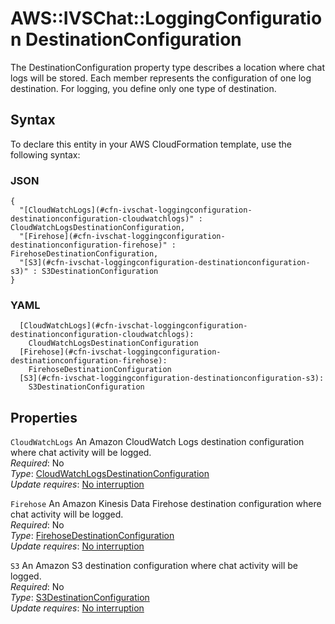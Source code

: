# AWS::IVSChat::LoggingConfiguration DestinationConfiguration<a name="aws-properties-ivschat-loggingconfiguration-destinationconfiguration"></a>

The DestinationConfiguration property type describes a location where chat logs will be stored\. Each member represents the configuration of one log destination\. For logging, you define only one type of destination\.

## Syntax<a name="aws-properties-ivschat-loggingconfiguration-destinationconfiguration-syntax"></a>

To declare this entity in your AWS CloudFormation template, use the following syntax:

### JSON<a name="aws-properties-ivschat-loggingconfiguration-destinationconfiguration-syntax.json"></a>

```
{
  "[CloudWatchLogs](#cfn-ivschat-loggingconfiguration-destinationconfiguration-cloudwatchlogs)" : CloudWatchLogsDestinationConfiguration,
  "[Firehose](#cfn-ivschat-loggingconfiguration-destinationconfiguration-firehose)" : FirehoseDestinationConfiguration,
  "[S3](#cfn-ivschat-loggingconfiguration-destinationconfiguration-s3)" : S3DestinationConfiguration
}
```

### YAML<a name="aws-properties-ivschat-loggingconfiguration-destinationconfiguration-syntax.yaml"></a>

```
  [CloudWatchLogs](#cfn-ivschat-loggingconfiguration-destinationconfiguration-cloudwatchlogs):
    CloudWatchLogsDestinationConfiguration
  [Firehose](#cfn-ivschat-loggingconfiguration-destinationconfiguration-firehose):
    FirehoseDestinationConfiguration
  [S3](#cfn-ivschat-loggingconfiguration-destinationconfiguration-s3):
    S3DestinationConfiguration
```

## Properties<a name="aws-properties-ivschat-loggingconfiguration-destinationconfiguration-properties"></a>

`CloudWatchLogs` <a name="cfn-ivschat-loggingconfiguration-destinationconfiguration-cloudwatchlogs"></a>
An Amazon CloudWatch Logs destination configuration where chat activity will be logged\.  
_Required_: No  
_Type_: [CloudWatchLogsDestinationConfiguration](aws-properties-ivschat-loggingconfiguration-cloudwatchlogsdestinationconfiguration.md)  
_Update requires_: [No interruption](https://docs.aws.amazon.com/AWSCloudFormation/latest/UserGuide/using-cfn-updating-stacks-update-behaviors.html#update-no-interrupt)

`Firehose` <a name="cfn-ivschat-loggingconfiguration-destinationconfiguration-firehose"></a>
An Amazon Kinesis Data Firehose destination configuration where chat activity will be logged\.  
_Required_: No  
_Type_: [FirehoseDestinationConfiguration](aws-properties-ivschat-loggingconfiguration-firehosedestinationconfiguration.md)  
_Update requires_: [No interruption](https://docs.aws.amazon.com/AWSCloudFormation/latest/UserGuide/using-cfn-updating-stacks-update-behaviors.html#update-no-interrupt)

`S3` <a name="cfn-ivschat-loggingconfiguration-destinationconfiguration-s3"></a>
An Amazon S3 destination configuration where chat activity will be logged\.  
_Required_: No  
_Type_: [S3DestinationConfiguration](aws-properties-ivschat-loggingconfiguration-s3destinationconfiguration.md)  
_Update requires_: [No interruption](https://docs.aws.amazon.com/AWSCloudFormation/latest/UserGuide/using-cfn-updating-stacks-update-behaviors.html#update-no-interrupt)
